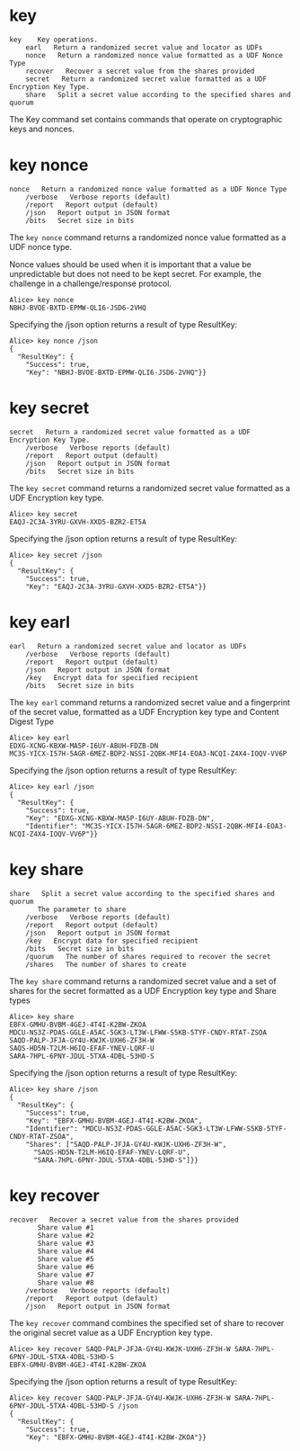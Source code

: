 
# key

````
key    Key operations.
    earl   Return a randomized secret value and locator as UDFs
    nonce   Return a randomized nonce value formatted as a UDF Nonce Type
    recover   Recover a secret value from the shares provided
    secret   Return a randomized secret value formatted as a UDF Encryption Key Type.
    share   Split a secret value according to the specified shares and quorum
````

The Key command set contains commands that operate on cryptographic keys and
nonces.


# key nonce

````
nonce   Return a randomized nonce value formatted as a UDF Nonce Type
    /verbose   Verbose reports (default)
    /report   Report output (default)
    /json   Report output in JSON format
    /bits   Secret size in bits
````


The `key nonce` command returns a randomized nonce value formatted as a UDF nonce type.

Nonce values should be used when it is important that a value be unpredictable but 
does not need to be kept secret. For example, the challenge in a challenge/response
protocol.


````
Alice> key nonce
NBHJ-BVOE-BXTD-EPMW-QLI6-JSD6-2VHQ
````

Specifying the /json option returns a result of type ResultKey:

````
Alice> key nonce /json
{
  "ResultKey": {
    "Success": true,
    "Key": "NBHJ-BVOE-BXTD-EPMW-QLI6-JSD6-2VHQ"}}
````

# key secret

````
secret   Return a randomized secret value formatted as a UDF Encryption Key Type.
    /verbose   Verbose reports (default)
    /report   Report output (default)
    /json   Report output in JSON format
    /bits   Secret size in bits
````

The `key secret` command returns a randomized secret value formatted as a UDF Encryption 
key type.


````
Alice> key secret
EAQJ-2C3A-3YRU-GXVH-XXD5-BZR2-ET5A
````

Specifying the /json option returns a result of type ResultKey:

````
Alice> key secret /json
{
  "ResultKey": {
    "Success": true,
    "Key": "EAQJ-2C3A-3YRU-GXVH-XXD5-BZR2-ET5A"}}
````


# key earl

````
earl   Return a randomized secret value and locator as UDFs
    /verbose   Verbose reports (default)
    /report   Report output (default)
    /json   Report output in JSON format
    /key   Encrypt data for specified recipient
    /bits   Secret size in bits
````

The `key earl` command returns a randomized secret value and a fingerprint of the secret 
value, formatted as a UDF Encryption key type and Content Digest Type


````
Alice> key earl
EDXG-XCNG-KBXW-MA5P-I6UY-ABUH-FDZB-DN
MC3S-YICX-I57H-5AGR-6MEZ-BDP2-NSSI-2QBK-MFI4-EOA3-NCQI-Z4X4-IOQV-VV6P
````

Specifying the /json option returns a result of type ResultKey:

````
Alice> key earl /json
{
  "ResultKey": {
    "Success": true,
    "Key": "EDXG-XCNG-KBXW-MA5P-I6UY-ABUH-FDZB-DN",
    "Identifier": "MC3S-YICX-I57H-5AGR-6MEZ-BDP2-NSSI-2QBK-MFI4-EOA3-NCQI-Z4X4-IOQV-VV6P"}}
````

# key share

````
share   Split a secret value according to the specified shares and quorum
       The parameter to share
    /verbose   Verbose reports (default)
    /report   Report output (default)
    /json   Report output in JSON format
    /key   Encrypt data for specified recipient
    /bits   Secret size in bits
    /quorum   The number of shares required to recover the secret
    /shares   The number of shares to create
````

The `key share` command returns a randomized secret value and a set of shares for the secret
formatted as a UDF Encryption key type and Share types


````
Alice> key share
EBFX-GMHU-BVBM-4GEJ-4T4I-K2BW-ZKOA
MDCU-NS3Z-PDAS-GGLE-A5AC-5GK3-LT3W-LFWW-S5KB-5TYF-CNDY-RTAT-ZSOA
SAQD-PALP-JFJA-GY4U-KWJK-UXH6-ZF3H-W
SAQS-HD5N-T2LM-H6IQ-EFAF-YNEV-LQRF-U
SARA-7HPL-6PNY-JDUL-5TXA-4DBL-53HD-S
````

Specifying the /json option returns a result of type ResultKey:

````
Alice> key share /json
{
  "ResultKey": {
    "Success": true,
    "Key": "EBFX-GMHU-BVBM-4GEJ-4T4I-K2BW-ZKOA",
    "Identifier": "MDCU-NS3Z-PDAS-GGLE-A5AC-5GK3-LT3W-LFWW-S5KB-5TYF-CNDY-RTAT-ZSOA",
    "Shares": ["SAQD-PALP-JFJA-GY4U-KWJK-UXH6-ZF3H-W",
      "SAQS-HD5N-T2LM-H6IQ-EFAF-YNEV-LQRF-U",
      "SARA-7HPL-6PNY-JDUL-5TXA-4DBL-53HD-S"]}}
````


# key recover

````
recover   Recover a secret value from the shares provided
       Share value #1
       Share value #2
       Share value #3
       Share value #4
       Share value #5
       Share value #6
       Share value #7
       Share value #8
    /verbose   Verbose reports (default)
    /report   Report output (default)
    /json   Report output in JSON format
````

The `key recover` command combines the specified set of share to recover the original secret 
value as a UDF Encryption key type.


````
Alice> key recover SAQD-PALP-JFJA-GY4U-KWJK-UXH6-ZF3H-W SARA-7HPL-6PNY-JDUL-5TXA-4DBL-53HD-S
EBFX-GMHU-BVBM-4GEJ-4T4I-K2BW-ZKOA
````

Specifying the /json option returns a result of type ResultKey:

````
Alice> key recover SAQD-PALP-JFJA-GY4U-KWJK-UXH6-ZF3H-W SARA-7HPL-6PNY-JDUL-5TXA-4DBL-53HD-S /json
{
  "ResultKey": {
    "Success": true,
    "Key": "EBFX-GMHU-BVBM-4GEJ-4T4I-K2BW-ZKOA"}}
````


